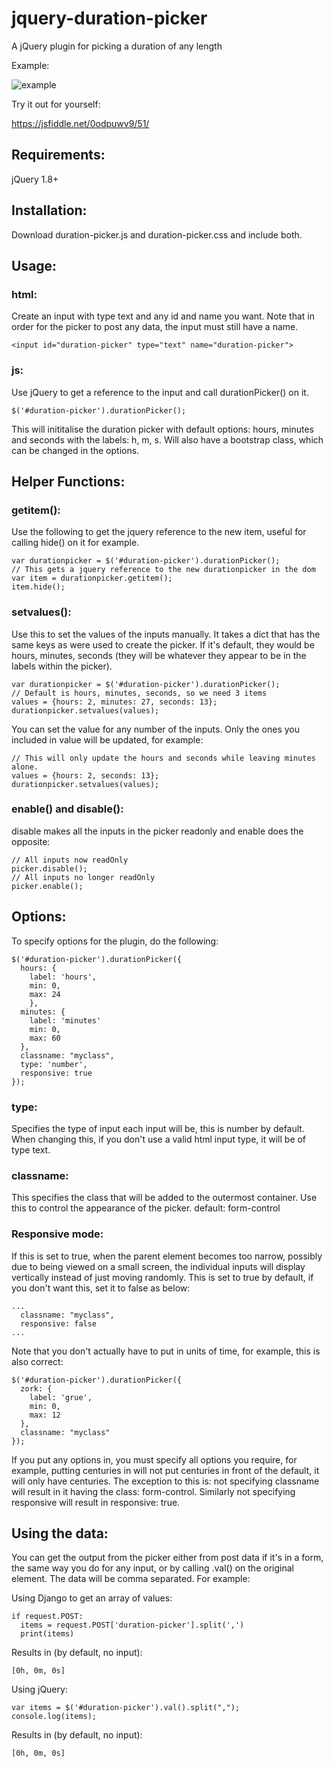 # jquery-duration-picker
A jQuery plugin for picking a duration of any length

Example:

![example](https://raw.githubusercontent.com/Tartarus762/jquery-duration-picker/master/duration-picker-ex.jpg)

Try it out for yourself:

<https://jsfiddle.net/0odpuwv9/51/>

## Requirements:

jQuery 1.8+

## Installation:

Download duration-picker.js and duration-picker.css and include both.

## Usage:

### html:
Create an input with type text and any id and name you want. Note that in order for the picker to post any data, the input must still have a name.
```
<input id="duration-picker" type="text" name="duration-picker">
```

### js:
Use jQuery to get a reference to the input and call durationPicker() on it.
```
$('#duration-picker').durationPicker();
```
This will inititalise the duration picker with default options: hours, minutes and seconds with the labels: h, m, s.
Will also have a bootstrap class, which can be changed in the options.

## Helper Functions:

### getitem():
Use the following to get the jquery reference to the new item, useful for calling hide() on it for example.
```
var durationpicker = $('#duration-picker').durationPicker();
// This gets a jquery reference to the new durationpicker in the dom
var item = durationpicker.getitem();
item.hide();
```

### setvalues():
Use this to set the values of the inputs manually. It takes a dict that has the same keys as were used to create the picker. If it's default, they would be hours, minutes, seconds (they will be whatever they appear to be in the labels within the picker).
```
var durationpicker = $('#duration-picker').durationPicker();
// Default is hours, minutes, seconds, so we need 3 items
values = {hours: 2, minutes: 27, seconds: 13};
durationpicker.setvalues(values);
```
You can set the value for any number of the inputs. Only the ones you included in value will be updated, for example:
```
// This will only update the hours and seconds while leaving minutes alone.
values = {hours: 2, seconds: 13};
durationpicker.setvalues(values);
```

### enable() and disable():
disable makes all the inputs in the picker readonly and enable does the opposite:
```
// All inputs now readOnly
picker.disable();
// All inputs no longer readOnly
picker.enable();
```

## Options:
To specify options for the plugin, do the following:
```
$('#duration-picker').durationPicker({
  hours: {
    label: 'hours',
    min: 0,
    max: 24
	},
  minutes: {
    label: 'minutes'
    min: 0,
    max: 60
  },
  classname: "myclass",
  type: 'number',
  responsive: true
});
```
### type:
Specifies the type of input each input will be, this is number by default. 
When changing this, if you don't use a valid html input type, it will be of type text.

### classname:
This specifies the class that will be added to the outermost container. Use this to control the appearance of the picker.
default: form-control

### Responsive mode:
If this is set to true, when the parent element becomes too narrow, possibly due to being viewed on a small screen, the individual inputs will display vertically instead of just moving randomly. This is set to true by default, if you don't want this, set it to false as below:
```
...
  classname: "myclass",
  responsive: false
...
```
Note that you don't actually have to put in units of time, for example, this is also correct:
```
$('#duration-picker').durationPicker({
  zork: {
    label: 'grue',
    min: 0,
    max: 12
  },
  classname: "myclass"
});
```

If you put any options in, you must specify all options you require, for example, putting centuries in will not put centuries in front of the default, it will only have centuries. The exception to this is: not specifying classname will result in it having the class: form-control. Similarly not specifying responsive will result in responsive: true.

## Using the data:

You can get the output from the picker either from post data if it's in a form, the same way you do for any input, or by calling .val() on the original element. The data will be comma separated. For example:

Using Django to get an array of values:
```
if request.POST:
  items = request.POST['duration-picker'].split(',')
  print(items)
```

Results in (by default, no input):
```
[0h, 0m, 0s]
```

Using jQuery:
```
var items = $('#duration-picker').val().split(",");
console.log(items);
```

Results in (by default, no input):
```
[0h, 0m, 0s]
```
